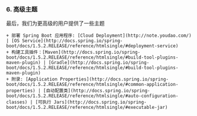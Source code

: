 ### 6. 高级主题
最后，我们为更高级的用户提供了一些主题

    + 部署 Spring Boot 应用程序: [Cloud Deployment](http://note.youdao.com/) | [OS Service](http://docs.spring.io/spring-boot/docs/1.5.2.RELEASE/reference/htmlsingle/#deployment-service)
    + 构建工具插件：[Maven](http://docs.spring.io/spring-boot/docs/1.5.2.RELEASE/reference/htmlsingle/#build-tool-plugins-maven-plugin) | [Gradle](http://docs.spring.io/spring-boot/docs/1.5.2.RELEASE/reference/htmlsingle/#build-tool-plugins-maven-plugin)
    + 附录: [Application Properties](http://docs.spring.io/spring-boot/docs/1.5.2.RELEASE/reference/htmlsingle/#common-application-properties) | [自动配置类](http://docs.spring.io/spring-boot/docs/1.5.2.RELEASE/reference/htmlsingle/#auto-configuration-classes) | [可执行 Jars](http://docs.spring.io/spring-boot/docs/1.5.2.RELEASE/reference/htmlsingle/#executable-jar)